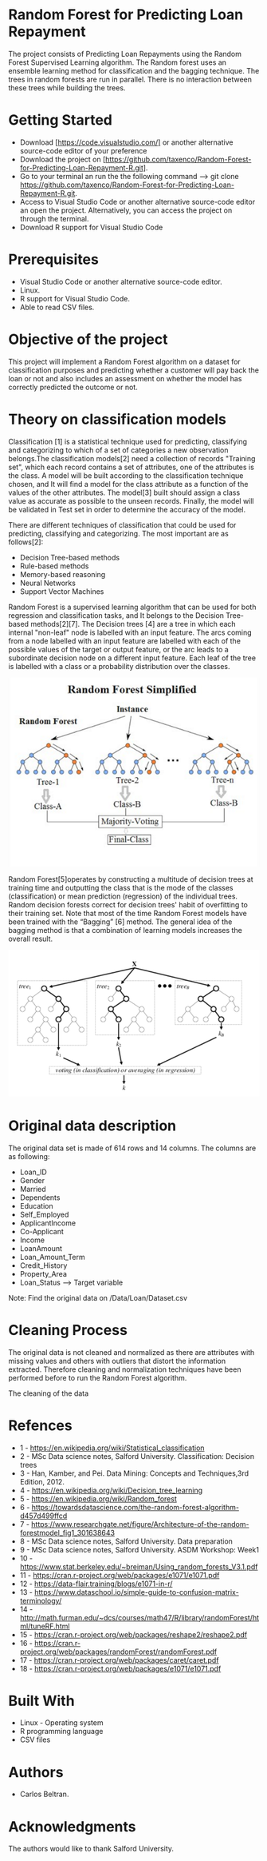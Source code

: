 # Random Forest for Predicting Loan Repayment

The project consists of Predicting Loan Repayments using the Random Forest Supervised Learning algorithm. The Random forest uses an ensemble learning method for classification and the bagging technique. The trees in random forests are run in parallel. There is no interaction between these trees while building the trees.

# Getting Started

- Download [https://code.visualstudio.com/] or another alternative source-code editor of your preference
- Download the project on [https://github.com/taxenco/Random-Forest-for-Predicting-Loan-Repayment-R.git].
- Go to your terminal an run the the following command --> git clone https://github.com/taxenco/Random-Forest-for-Predicting-Loan-Repayment-R.git.
- Access to Visual Studio Code or another alternative source-code editor an open the project. Alternatively, you can access the project on through the terminal.
- Download R support for Visual Studio Code

# Prerequisites

- Visual Studio Code or another alternative source-code editor.
- Linux.
- R support for Visual Studio Code.
- Able to read CSV files.

# Objective of the project

This project will implement a Random Forest algorithm on a dataset for classification purposes and predicting whether a customer will pay back the loan or not and also includes an assessment on whether the model has correctly predicted the outcome or not.

# Theory on classification models

Classification [1] is a statistical technique used for predicting, classifying and categorizing to
which of a set of categories a new observation belongs.The classification models[2] need a collection of
records "Training set", which each record contains a set of attributes, one of the attributes is the class.
A model will be built according to the classification technique chosen, and It will find a model for the class attribute
as a function of the values of the other attributes. The model[3] built should assign a class value as accurate as possible to
the unseen records. Finally, the model will be validated in Test set in order to determine the accuracy of the model.

There are different techniques of classification that could be used for predicting, classifying
and categorizing. The most important are as follows[2]:

- Decision Tree-based methods
- Rule-based methods
- Memory-based reasoning
- Neural Networks
- Support Vector Machines

Random Forest is a supervised learning algorithm that can be used for both regression and
classification tasks, and It belongs to the Decision Tree-based methods[2][7]. The Decision
trees [4] are a tree in which each internal "non-leaf" node is labelled with an input feature. The
arcs coming from a node labelled with an input feature are labelled with each of the possible
values of the target or output feature, or the arc leads to a subordinate decision node on a
different input feature. Each leaf of the tree is labelled with a class or a probability distribution
over the classes.

<img src="./rf.png" alt="Random Forest schema"/>

Random Forest[5]operates by constructing a multitude of decision trees at training time and
outputting the class that is the mode of the classes (classification) or mean prediction
(regression) of the individual trees. Random decision forests correct for decision trees' habit of
overfitting to their training set. Note that most of the time Random Forest models have been trained
with the “Bagging” [6] method. The general idea of the bagging method is that a combination of learning models
increases the overall result.

<img src="./rf2.png" alt="Random Forest schema 2"/>

# Original data description

The original data set is made of 614 rows and 14 columns. The columns are as following:

- Loan_ID
- Gender
- Married
- Dependents
- Education
- Self_Employed
- ApplicantIncome
- Co-Applicant
- Income
- LoanAmount
- Loan_Amount_Term
- Credit_History
- Property_Area
- Loan_Status --> Target variable

Note: Find the original data on /Data/Loan/Dataset.csv

# Cleaning Process

The original data is not cleaned and normalized as there are attributes with missing values and others with outliers that distort the information extracted. Therefore cleaning and normalization techniques have been performed before to run the Random Forest algorithm.

The cleaning of the data

# Refences

- 1 - https://en.wikipedia.org/wiki/Statistical_classification
- 2 - MSc Data science notes, Salford University. Classification: Decision trees
- 3 - Han, Kamber, and Pei. Data Mining: Concepts and Techniques,3rd Edition, 2012.
- 4 - https://en.wikipedia.org/wiki/Decision_tree_learning
- 5 - https://en.wikipedia.org/wiki/Random_forest
- 6 - https://towardsdatascience.com/the-random-forest-algorithm-d457d499ffcd
- 7 - https://www.researchgate.net/figure/Architecture-of-the-random-forestmodel_fig1_301638643
- 8 - MSc Data science notes, Salford University. Data preparation
- 9 - MSc Data science notes, Salford University. ASDM Workshop: Week1
- 10 - https://www.stat.berkeley.edu/~breiman/Using_random_forests_V3.1.pdf
- 11 - https://cran.r-project.org/web/packages/e1071/e1071.pdf
- 12 - https://data-flair.training/blogs/e1071-in-r/
- 13 - https://www.dataschool.io/simple-guide-to-confusion-matrix-terminology/
- 14 - http://math.furman.edu/~dcs/courses/math47/R/library/randomForest/html/tuneRF.html
- 15 - https://cran.r-project.org/web/packages/reshape2/reshape2.pdf
- 16 - https://cran.r-project.org/web/packages/randomForest/randomForest.pdf
- 17 - https://cran.r-project.org/web/packages/caret/caret.pdf
- 18 - https://cran.r-project.org/web/packages/e1071/e1071.pdf

# Built With

- Linux - Operating system
- R programming language
- CSV files

# Authors

- Carlos Beltran.

# Acknowledgments

The authors would like to thank Salford University.
